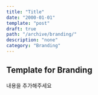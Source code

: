 ```yaml
---
title: "Title"
date: "2000-01-01"
template: "post"
draft: true
path: "/archive/branding/"
description: "none"
category: "Branding"
---
```


## Template for Branding

내용을 추가해주세요


